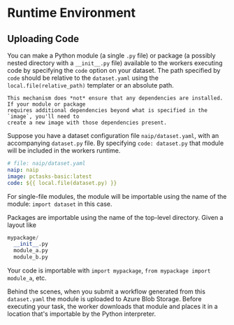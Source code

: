 # Runtime Environment

## Uploading Code

You can make a Python module (a single `.py` file) or package (a possibly nested directory with a `__init__.py` file) available
to the workers executing code by specifying the `code` option on your dataset. The path specified by `code` should be relative to
the `dataset.yaml` using the ``local.file(relative_path)`` templater or an absolute path.

```{warning}
This mechanism does *not* ensure that any dependencies are installed. If your module or package
requires additional dependencies beyond what is specified in the `image`, you'll need to
create a new image with those dependencies present.
```

Suppose you have a dataset configuration file `naip/dataset.yaml`, with an accompanying `dataset.py` file. By specifying `code: dataset.py`
that module will be included in the workers runtime.

```yaml
# file: naip/dataset.yaml
naip: naip
image: pctasks-basic:latest
code: ${{ local.file(dataset.py) }}
```

For single-file modules, the module will be importable using the name of the module: `import dataset` in this case.

Packages are importable using the name of the top-level directory. Given a layout like

```python
mypackage/
  __init__.py
  module_a.py
  module_b.py
```

Your code is importable with `import mypackage`, `from mypackage import module_a`, etc.

Behind the scenes, when you submit a workflow generated from this `dataset.yaml`
the module is uploaded to Azure Blob Storage. Before executing your task, the
worker downloads that module and places it in a location that's importable by
the Python interpreter.